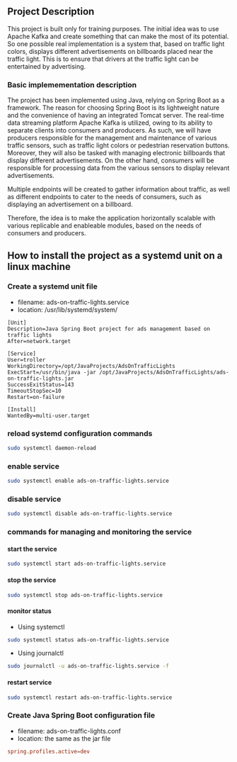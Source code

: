 ## Project Description
This project is built only for training purposes.
The initial idea was to use Apache Kafka and create something that can make the most of its potential.
So one possible real implementation is a system that, based on traffic light colors, displays different advertisements on billboards placed near the traffic light. This is to ensure that drivers at the traffic light can be entertained by advertising.

### Basic implemementation description

The project has been implemented using Java, relying on Spring Boot as a framework. The reason for choosing Spring Boot is its lightweight nature and the convenience of having an integrated Tomcat server. The real-time data streaming platform Apache Kafka is utilized, owing to its ability to separate clients into consumers and producers. As such, we will have producers responsible for the management and maintenance of various traffic sensors, such as traffic light colors or pedestrian reservation buttons. Moreover, they will also be tasked with managing electronic billboards that display different advertisements. On the other hand, consumers will be responsible for processing data from the various sensors to display relevant advertisements.

Multiple endpoints will be created to gather information about traffic, as well as different endpoints to cater to the needs of consumers, such as displaying an advertisement on a billboard.

Therefore, the idea is to make the application horizontally scalable with various replicable and enableable modules, based on the needs of consumers and producers.

## How to install the project as a systemd unit on a linux machine 

### Create a systemd unit file 

- filename: ads-on-traffic-lights.service
- location: /usr/lib/systemd/system/

```service
[Unit]
Description=Java Spring Boot project for ads management based on traffic lights
After=network.target

[Service]
User=troller
WorkingDirectory=/opt/JavaProjects/AdsOnTrafficLights
ExecStart=/usr/bin/java -jar /opt/JavaProjects/AdsOnTrafficLights/ads-on-traffic-lights.jar
SuccessExitStatus=143
TimeoutStopSec=10
Restart=on-failure

[Install]
WantedBy=multi-user.target
```

### reload systemd configuration commands

```sh
sudo systemctl daemon-reload
```

### enable service

```sh
sudo systemctl enable ads-on-traffic-lights.service
```

### disable service

```sh
sudo systemctl disable ads-on-traffic-lights.service
```

### commands for managing and monitoring the service

#### start the service
```sh
sudo systemctl start ads-on-traffic-lights.service
```

#### stop the service 
```sh
sudo systemctl stop ads-on-traffic-lights.service
```

#### monitor status 
- Using systemctl 
```sh
sudo systemctl status ads-on-traffic-lights.service
```

- Using journalctl 
```sh
sudo journalctl -u ads-on-traffic-lights.service -f
```
#### restart service
```sh
sudo systemctl restart ads-on-traffic-lights.service
```

### Create Java Spring Boot configuration file 

- filename: ads-on-traffic-lights.conf
- location: the same as the jar file

```conf
spring.profiles.active=dev
```
